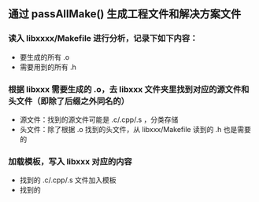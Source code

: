 ## 通过 passAllMake() 生成工程文件和解决方案文件

### 读入 libxxxx/Makefile 进行分析，记录下如下内容：
* 要生成的所有 .o
* 需要用到的所有 .h

### 根据 libxxx 需要生成的 .o，去 libxxx 文件夹里找到对应的源文件和头文件（即除了后缀之外同名的）
* 源文件：找到的源文件可能是 .c/.cpp/.s ，分类存储
* 头文件：除了根据 .o 找到的头文件，从 libxxx/Makefile 读到的 .h 也是需要的

### 加载模板，写入 libxxx 对应的内容
* 找到的 .c/.cpp/.s 文件加入模板
* 找到的 
